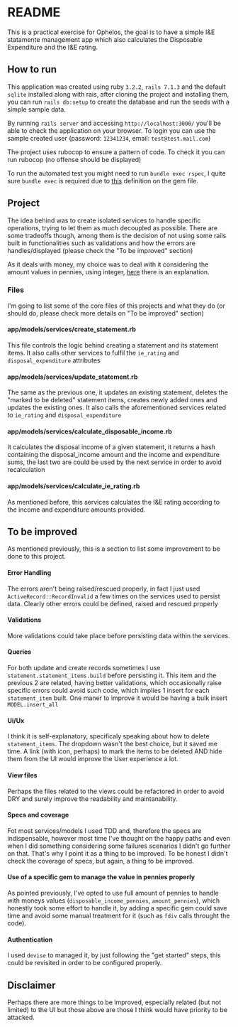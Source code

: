 # README

This is a practical exercise for Ophelos, the goal is to have a simple I&E statamente management app which also calculates the Disposable Expenditure and the I&E rating.


## How to run
This application was created using ruby `3.2.2`, `rails 7.1.3` and the default `sqlite` installed along with rais, after cloning the project and installing them, you can run `rails db:setup` to create the database and run the seeds with a simple sample data.

By running `rails server` and accessing `http://localhost:3000/` you'll be able to check the application on your browser.
To login you can use the sample created user (password: `12341234`, email: `test@test.mail.com`)

The project uses rubocop to ensure a pattern of code. To check it you can run rubocop (no offense should be displayed)

To run the automated test you might need to run `bundle exec rspec`, I quite sure `bundle exec` is required due to [this](https://github.com/ricsalvares/ie_statement/blob/main/Gemfile#L56) definition on the gem file.

## Project
The idea behind was to create isolated services to handle specific operations, trying to let them as much decoupled as possible. There are some tradeoffs though, among them is the decision of not using some rails built in functionalities such as validations and how the errors are handles/displayed (please check the "To be improved" section)

As it deals with money, my choice was to deal with it considering the amount values in pennies, using integer, [here](https://stackoverflow.com/questions/3730019/why-not-use-double-or-float-to-represent-currency#:~:text=Because%20floats%20and%20doubles%20cannot,times%20a%20power%20of%2010) there is an explanation.

### Files
I'm going to list some of the core files of this projects and what they do (or should do, please check more details on "To be improved" section)

#### app/models/services/create_statement.rb
This file controls the logic behind creating a statement and its statement items. It also calls other services to fulfil the `ie_rating` and `disposal_expenditure` attributes

#### app/models/services/update_statement.rb
The same as the previous one, it updates an existing statement, deletes the "marked to be deleted" statement items, creates newly added ones and updates the existing ones. It also calls the aforementioned services related to `ie_rating` and `disposal_expenditure`

#### app/models/services/calculate_disposable_income.rb
It calculates the disposal income of a given statement, it returns a hash containing the disposal_income amount and the income and expenditure sums, the last two are could be used by the next service in order to avoid recalculation  

#### app/models/services/calculate_ie_rating.rb
As mentioned before, this services calculates the I&E rating according to the income and expenditure amounts provided.

## To be improved
As mentioned previously, this is a section to list some improvement to be done to this project.

#### Error Handling
The errors aren't being raised/rescued properly, in fact I just used `ActiveRecord::RecordInvalid` a few times on the services used to persist data. Clearly other errors could be defined, raised and rescued properly

#### Validations
More validations could take place before persisting data within the services.

#### Queries
For both update and create records sometimes I use `statement.statement_items.build` before persisting it. This item and the previous 2 are related, having better validations, which occasionally raise specific errors could avoid such code, which implies 1 insert for each `statement_item` built. One maner to improve it would be having a bulk insert `MODEL.insert_all`

#### Ui/Ux
I think it is self-explanatory, specificaly speaking about how to delete `statement_items`. The dropdown wasn't the best choice, but it saved me time. A link (with icon, perhaps) to mark the items to be deleted AND hide them from the UI would improve the User experience a lot.

#### View files
Perhaps the files related to the views could be refactored in order to avoid DRY and surely improve the readability and maintanability.

#### Specs and coverage
Fot most services/models I used TDD and, therefore the specs are indispensable, however most time I've thought on the happy paths and even when I did something considering some failures scenarios I didn't go further on that. That's why I point it as a thing to be improved. To be honest I didn't check the coverage of specs, but again, a thing to be improved.

#### Use of a specific gem to manage the value in pennies properly
As pointed previously, I've opted to use full amount of pennies to handle with moneys values (`disposable_income_pennies`, `amount_pennies`), which honestly took some effort to handle it, by adding a specific gem could save time and avoid some manual treatment for it (such as `fdiv` calls throught the code).

#### Authentication
I used `devise` to managed it, by just following the "get started" steps, this could be revisited in order to be configured properly.

## Disclaimer
Perhaps there are more things to be improved, especially related (but not limited) to the UI but those above are those I think would have priority to be attacked.



